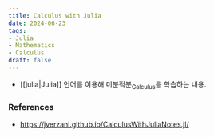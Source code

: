 ```yaml
---
title: Calculus with Julia
date: 2024-06-23
tags:
- Julia
- Mathematics
- Calculus
draft: false
---
```



- [[julia|Julia]] 언어를 이용해 미분적분<sub>Calculus</sub>를 학습하는 내용.




### References
- https://jverzani.github.io/CalculusWithJuliaNotes.jl/
